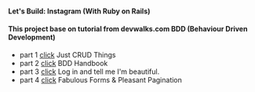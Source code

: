 #### Let's Build: Instagram (With Ruby on Rails)

#### This project base on tutorial from devwalks.com BDD (Behaviour Driven Development)

* part 1 <a href="https://www.devwalks.com/lets-build-instagram-in-rails-part-1/">click<a> Just CRUD Things
* part 2 <a href="https://www.devwalks.com/bdd-handbook-lets-build-instagram-with-rails-part-2/">click<a> BDD Handbook
* part 3 <a href="https://www.devwalks.com/lets-build-instagram-with-rails-like-me-and-tell-me-im-beautiful/">click<a> Log in and tell me I'm beautiful.
* part 4 <a href="https://www.devwalks.com/lets-build-instagram-part-3-fabulous-forms-pleasant-pagination/">click<a> Fabulous Forms & Pleasant Pagination

